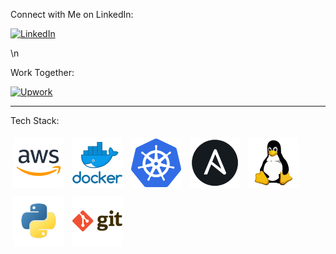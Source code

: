 Connect with Me on LinkedIn:

<div style="display: inline-block; text-decoration: none;">
  <a href="https://www.linkedin.com/in/cjacksonbryant">
    <img src="https://img.shields.io/badge/linkedin-%230A66C2?style=for-the-badge&logo=LinkedIn&logoColor=white" alt="LinkedIn">
  </a>
</div>

\n

Work Together:

<div style="display: inline-block; text-decoration: none;">
  <a href="https://www.upwork.com/freelancers/~01681ecf2a8ffe6d9f">
    <img src="https://img.shields.io/badge/UpWork-6FDA44?style=for-the-badge&logo=Upwork&logoColor=white" alt="Upwork">
  </a>
</div>

---

Tech Stack:

<div align="left">
  <img alt="AWS" width="80px" src="https://raw.githubusercontent.com/github/explore/fbceb94436312b6dacde68d122a5b9c7d11f9524/topics/aws/aws.png" style="padding: 5px;">
  <img alt="Docker" width="80px" src="https://raw.githubusercontent.com/github/explore/fbceb94436312b6dacde68d122a5b9c7d11f9524/topics/docker/docker.png" style="padding: 5px;">
  <img alt="Kubernetes" width="80px" src="https://raw.githubusercontent.com/github/explore/fbceb94436312b6dacde68d122a5b9c7d11f9524/topics/kubernetes/kubernetes.png" style="padding: 5px;">
  <img alt="Ansible" width="80px" src="https://raw.githubusercontent.com/github/explore/fbceb94436312b6dacde68d122a5b9c7d11f9524/topics/ansible/ansible.png" style="padding: 5px;">
  <img alt="Linux" width="80px" src="https://raw.githubusercontent.com/github/explore/fbceb94436312b6dacde68d122a5b9c7d11f9524/topics/linux/linux.png" style="padding: 5px;">
  <img alt="Python" width="80px" src="https://raw.githubusercontent.com/github/explore/80688e429a7d4ef2fca1e82350fe8e3517d3494d/topics/python/python.png" style="padding: 5px;">
  <img alt="Git" width="80px" src="https://raw.githubusercontent.com/github/explore/fbceb94436312b6dacde68d122a5b9c7d11f9524/topics/git/git.png" style="padding: 5px;">
</div>
